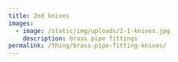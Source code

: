 ```yaml
---
title: 2nd knives
images:
  - image: /static/img/uploads/2-1-knives.jpg
    description: brass pipe fittings
permalink: /thing/brass-pipe-fitting-knives/
---
```

